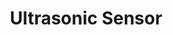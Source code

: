 ---
title: Ultrasonic Sensor
type: hardware
desc: Ultrasonic Sensor HC-SR04 is a sensor that can measure distance. It emits an ultrasound at 40 000 Hz (40kHz) which travels through the air and if there is an object or obstacle on its path It will bounce back to the module.
tags:
    - Sensor
    - City
    - Agriculture
---